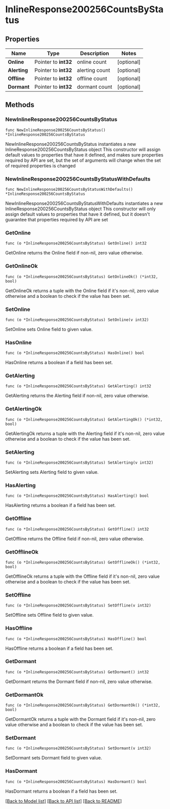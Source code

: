 # InlineResponse200256CountsByStatus

## Properties

Name | Type | Description | Notes
------------ | ------------- | ------------- | -------------
**Online** | Pointer to **int32** | online count | [optional] 
**Alerting** | Pointer to **int32** | alerting count | [optional] 
**Offline** | Pointer to **int32** | offline count | [optional] 
**Dormant** | Pointer to **int32** | dormant count | [optional] 

## Methods

### NewInlineResponse200256CountsByStatus

`func NewInlineResponse200256CountsByStatus() *InlineResponse200256CountsByStatus`

NewInlineResponse200256CountsByStatus instantiates a new InlineResponse200256CountsByStatus object
This constructor will assign default values to properties that have it defined,
and makes sure properties required by API are set, but the set of arguments
will change when the set of required properties is changed

### NewInlineResponse200256CountsByStatusWithDefaults

`func NewInlineResponse200256CountsByStatusWithDefaults() *InlineResponse200256CountsByStatus`

NewInlineResponse200256CountsByStatusWithDefaults instantiates a new InlineResponse200256CountsByStatus object
This constructor will only assign default values to properties that have it defined,
but it doesn't guarantee that properties required by API are set

### GetOnline

`func (o *InlineResponse200256CountsByStatus) GetOnline() int32`

GetOnline returns the Online field if non-nil, zero value otherwise.

### GetOnlineOk

`func (o *InlineResponse200256CountsByStatus) GetOnlineOk() (*int32, bool)`

GetOnlineOk returns a tuple with the Online field if it's non-nil, zero value otherwise
and a boolean to check if the value has been set.

### SetOnline

`func (o *InlineResponse200256CountsByStatus) SetOnline(v int32)`

SetOnline sets Online field to given value.

### HasOnline

`func (o *InlineResponse200256CountsByStatus) HasOnline() bool`

HasOnline returns a boolean if a field has been set.

### GetAlerting

`func (o *InlineResponse200256CountsByStatus) GetAlerting() int32`

GetAlerting returns the Alerting field if non-nil, zero value otherwise.

### GetAlertingOk

`func (o *InlineResponse200256CountsByStatus) GetAlertingOk() (*int32, bool)`

GetAlertingOk returns a tuple with the Alerting field if it's non-nil, zero value otherwise
and a boolean to check if the value has been set.

### SetAlerting

`func (o *InlineResponse200256CountsByStatus) SetAlerting(v int32)`

SetAlerting sets Alerting field to given value.

### HasAlerting

`func (o *InlineResponse200256CountsByStatus) HasAlerting() bool`

HasAlerting returns a boolean if a field has been set.

### GetOffline

`func (o *InlineResponse200256CountsByStatus) GetOffline() int32`

GetOffline returns the Offline field if non-nil, zero value otherwise.

### GetOfflineOk

`func (o *InlineResponse200256CountsByStatus) GetOfflineOk() (*int32, bool)`

GetOfflineOk returns a tuple with the Offline field if it's non-nil, zero value otherwise
and a boolean to check if the value has been set.

### SetOffline

`func (o *InlineResponse200256CountsByStatus) SetOffline(v int32)`

SetOffline sets Offline field to given value.

### HasOffline

`func (o *InlineResponse200256CountsByStatus) HasOffline() bool`

HasOffline returns a boolean if a field has been set.

### GetDormant

`func (o *InlineResponse200256CountsByStatus) GetDormant() int32`

GetDormant returns the Dormant field if non-nil, zero value otherwise.

### GetDormantOk

`func (o *InlineResponse200256CountsByStatus) GetDormantOk() (*int32, bool)`

GetDormantOk returns a tuple with the Dormant field if it's non-nil, zero value otherwise
and a boolean to check if the value has been set.

### SetDormant

`func (o *InlineResponse200256CountsByStatus) SetDormant(v int32)`

SetDormant sets Dormant field to given value.

### HasDormant

`func (o *InlineResponse200256CountsByStatus) HasDormant() bool`

HasDormant returns a boolean if a field has been set.


[[Back to Model list]](../README.md#documentation-for-models) [[Back to API list]](../README.md#documentation-for-api-endpoints) [[Back to README]](../README.md)


